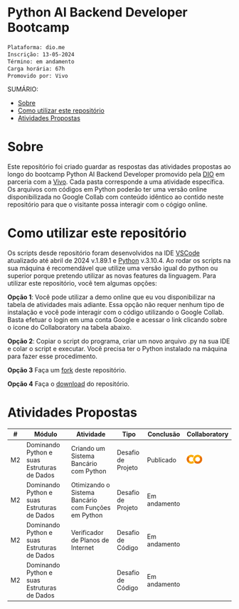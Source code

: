 <h1>Python AI Backend Developer Bootcamp</h1>

```
Plataforma: dio.me
Inscrição: 13-05-2024
Término: em andamento
Carga horária: 67h
Promovido por: Vivo
```

SUMÁRIO:

- [Sobre](#sobre)
- [Como utilizar este repositório](#como-utilizar-este-repositório)
- [Atividades Propostas](#atividades-propostas)



# Sobre
Este repositório foi criado guardar as respostas das atividades propostas ao longo do bootcamp Python AI Backend Developer promovido pela [DIO](https://dio.me/) em parceria com a [Vivo](https://vivo.com.br/). Cada pasta corresponde a uma atividade específica. Os arquivos com códigos em Python poderão ter uma versão online disponibilizada no Google Collab com conteúdo idêntico ao contido neste repositório para que o visitante possa interagir com o cógigo online.

# Como utilizar este repositório
Os scripts desde repositório foram desenvolvidos na IDE [VSCode](https://code.visualstudio.com/updates/v1_89) atualizado até abril de 2024 v.1.89.1 e [Python](https://www.python.org/downloads/) v.3.10.4. Ao rodar os scripts na sua máquina é recomendável que utilize uma versão igual do python ou superior porque pretendo utilizar as novas features da linguagem. Para utilizar este repositório, você tem algumas opções:

**Opção 1**:
Você pode utilizar a demo online que eu vou disponibilizar na tabela de atividades mais adiante. Essa opção não requer nenhum tipo de instalação e você pode interagir com o código utilizando o Google Collab. Basta efetuar o login em uma conta Google e acessar o link clicando sobre o ícone do Collaboratory na tabela abaixo.

**Opção 2**: Copiar o script do programa, criar um novo arquivo .py na sua IDE e colar o script e executar. Você precisa ter o Python instalado na máquina para fazer esse procedimento.

**Opção 3**
Faça um [fork](https://docs.github.com/pt/pull-requests/collaborating-with-pull-requests/working-with-forks/fork-a-repo) deste repositório. 

**Opção 4**
Faça o [download](https://docs.github.com/pt/repositories/working-with-files/using-files/downloading-source-code-archives) do repositório.

# Atividades Propostas

| #  | Módulo                                     | Atividade                                          | Tipo                   |  Conclusão     | Collaboratory |               
|--  |--                                          |--                                                  |--                      |--              |--             | 
| M2 |Dominando Python e suas Estruturas de Dados | Criando um Sistema Bancário com Python             | Desafio de Projeto     |Publicado       |[![](/img/collab-icon.png)](https://colab.research.google.com/drive/1GbHW4FnGeP50taYokh9kX9vJmryiBmtw?usp=sharing)               |
| M2 |Dominando Python e suas Estruturas de Dados | Otimizando o Sistema Bancário com Funções em Python| Desafio de Projeto     |Em andamento    |               |
| M2 |Dominando Python e suas Estruturas de Dados | Verificador de Planos de Internet                  | Desafio de Código      |Em andamento    |               |
| M2 |Dominando Python e suas Estruturas de Dados |                                                    | Desafio de Código      |Em andamento    |               |